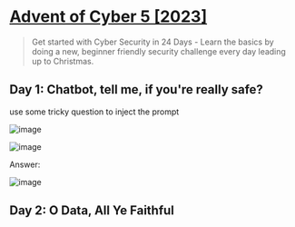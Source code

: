 # [Advent of Cyber 5 [2023]](https://tryhackme.com/room/adventofcyber2023)

> Get started with Cyber Security in 24 Days - Learn the basics by doing a new, beginner friendly security challenge every day leading up to Christmas.

## Day 1: Chatbot, tell me, if you're really safe?

use some tricky question to inject the prompt

![image](https://github.com/lucthienphong1120/TryHackMe-CTF/assets/90561566/22a1a05a-dba6-46af-bd35-240f9a448b0c)

![image](https://github.com/lucthienphong1120/TryHackMe-CTF/assets/90561566/eb2fb2a0-9b35-4047-ba20-2b4f07e19faf)

Answer:

![image](https://github.com/lucthienphong1120/TryHackMe-CTF/assets/90561566/8a64872c-36cd-4aef-9be4-a58119889650)

## Day 2: O Data, All Ye Faithful











